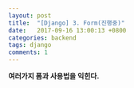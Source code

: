 ```yaml
---
layout: post
title:  "[Django] 3. Form(진행중)"
date:   2017-09-16 13:00:13 +0800
categories: backend
tags: django
comments: 1
---
```

**여러가지 폼과 사용법을 익힌다.**
